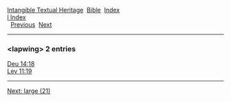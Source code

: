 [Intangible Textual Heritage](../../index)  [Bible](../index) 
[Index](index)   
[l Index](_l_)  
  [Previous](c06626)  [Next](c06628) 

------------------------------------------------------------------------

### &lt;lapwing&gt; 2 entries

[Deu 14:18](../kjv/deu014.htm#018)  
[Lev 11:19](../kjv/lev011.htm#019)  

------------------------------------------------------------------------

[Next: large (21)](c06628)
